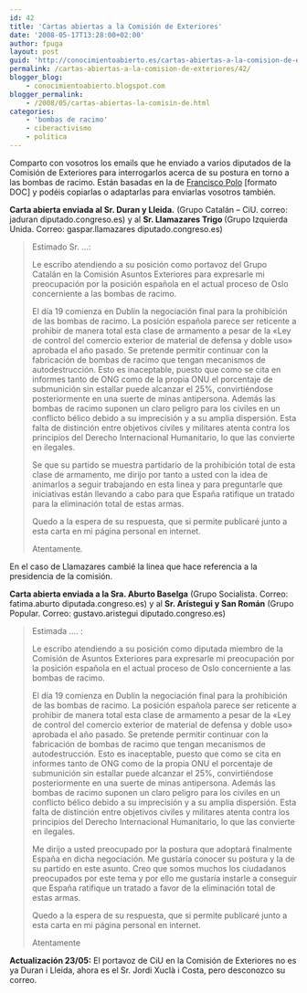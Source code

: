 ```yaml
---
id: 42
title: 'Cartas abiertas a la Comisión de Exteriores'
date: '2008-05-17T13:28:00+02:00'
author: fpuga
layout: post
guid: 'http://conocimientoabierto.es/cartas-abiertas-a-la-comision-de-exteriores/42/'
permalink: /cartas-abiertas-a-la-comision-de-exteriores/42/
blogger_blog:
    - conocimientoabierto.blogspot.com
blogger_permalink:
    - /2008/05/cartas-abiertas-la-comisin-de.html
categories:
    - 'bombas de racimo'
    - ciberactivismo
    - politica
---
```


Comparto con vosotros los emails que he enviado a varios diputados de la Comisión de Exteriores para interrogarlos acerca de su postura en torno a las bombas de racimo. Están basadas en la de [Francisco Polo](http://www.cosasdeladiplomacia.info/wp-content/uploads/2007/09/bombas-de-racimo-carta-tipo.doc) \[formato DOC\] y podéis copiarlas o adaptarlas para enviarlas vosotros también.

<span style="font-weight: bold">Carta abierta enviada al Sr. Duran y Lleida.</span> (Grupo Catalán – CiU. correo: jaduran diputado.congreso.es) y al <span style="font-weight: bold">Sr. Llamazares Trigo </span>(Grupo Izquierda Unida. Correo: gaspar.llamazares diputado.congreso.es)

> Estimado Sr. …:
> 
> Le escribo atendiendo a su posición como portavoz del Grupo Catalán en la Comisión Asuntos Exteriores para expresarle mi preocupación por la posición española en el actual proceso de Oslo concerniente a las bombas de racimo.
> 
> El día 19 comienza en Dublín la negociación final para la prohibición de las bombas de racimo. La posición española parece ser reticente a prohibir de manera total esta clase de armamento a pesar de la «Ley de control del comercio exterior de material de defensa y doble uso» aprobada el año pasado. Se pretende permitir continuar con la fabricación de bombas de racimo que tengan mecanismos de autodestrucción. Esto es inaceptable, puesto que como se cita en informes tanto de ONG como de la propia ONU el porcentaje de submunición sin estallar puede alcanzar el 25%, convirtiéndose posteriormente en una suerte de minas antipersona. Además las bombas de racimo suponen un claro peligro para los civiles en un conflicto bélico debido a su imprecisión y a su amplia dispersión. Esta falta de distinción entre objetivos civiles y militares atenta contra los principios del Derecho Internacional Humanitario, lo que las convierte en ilegales.
> 
> Se que su partido se muestra partidario de la prohibición total de esta clase de armamento, me dirijo por tanto a usted con la idea de animarlos a seguir trabajando en esta linea y para preguntarle que iniciativas están llevando a cabo para que España ratifique un tratado para la eliminación total de estas armas.
> 
> Quedo a la espera de su respuesta, que si permite publicaré junto a esta carta en mi página personal en internet.
> 
> Atentamente.

En el caso de Llamazares cambié la linea que hace referencia a la presidencia de la comisión.

<span style="font-weight: bold">Carta abierta enviada a la Sra. Aburto Baselga</span> (Grupo Socialista. Correo: fatima.aburto diputada.congreso.es) y al <span style="font-weight: bold">Sr. Arístegui y San Román</span> (Grupo Popular. Correo: gustavo.aristegui diputado.congreso.es)

> Estimada …. :
> 
> Le escribo atendiendo a su posición como diputada miembro de la Comisión de Asuntos Exteriores para expresarle mi preocupación por la posición española en el actual proceso de Oslo concerniente a las bombas de racimo.
> 
> El día 19 comienza en Dublín la negociación final para la prohibición de las bombas de racimo. La posición española parece ser reticente a prohibir de manera total esta clase de armamento a pesar de la «Ley de control del comercio exterior de material de defensa y doble uso» aprobada el año pasado. Se pretende permitir continuar con la fabricación de bombas de racimo que tengan mecanismos de autodestrucción. Esto es inaceptable, puesto que como se cita en informes tanto de ONG como de la propia ONU el porcentaje de submunición sin estallar puede alcanzar el 25%, convirtiéndose posteriormente en una suerte de minas antipersona. Además las bombas de racimo suponen un claro peligro para los civiles en un conflicto bélico debido a su imprecisión y a su amplia dispersión. Esta falta de distinción entre objetivos civiles y militares atenta contra los principios del Derecho Internacional Humanitario, lo que las convierte en ilegales.
> 
> Me dirijo a usted preocupado por la postura que adoptará finalmente España en dicha negociación. Me gustaría conocer su postura y la de su partido en este asunto. Creo que somos muchos los ciudadanos preocupados por este tema y por ello me gustaría instarle a conseguir que España ratifique un tratado a favor de la eliminación total de estas armas.
> 
> Quedo a la espera de su respuesta, que si permite publicaré junto a esta carta en mi página personal en internet.
> 
> Atentamente

<span style="font-weight:bold">Actualización 23/05:</span> El portavoz de CiU en la Comisión de Exteriores no es ya Duran i Lleida, ahora es el Sr. Jordi Xuclà i Costa, pero desconozco su correo.